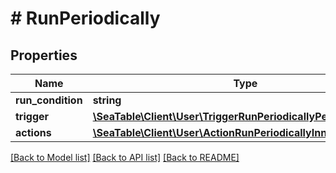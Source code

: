 # # RunPeriodically

## Properties

Name | Type | Description | Notes
------------ | ------------- | ------------- | -------------
**run_condition** | **string** |  | [optional]
**trigger** | [**\SeaTable\Client\User\TriggerRunPeriodicallyPerMonthTrigger**](TriggerRunPeriodicallyPerMonthTrigger.md) |  | [optional]
**actions** | [**\SeaTable\Client\User\ActionRunPeriodicallyInner[]**](ActionRunPeriodicallyInner.md) |  | [optional]

[[Back to Model list]](../../README.md#models) [[Back to API list]](../../README.md#endpoints) [[Back to README]](../../README.md)
